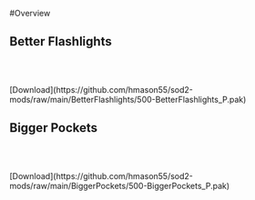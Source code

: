 <script src="https://code.jquery.com/jquery-3.2.1.min.js"></script>
<script src="https://cdnjs.cloudflare.com/ajax/libs/moment.js/2.29.1/moment.min.js" integrity="sha512-qTXRIMyZIFb8iQcfjXWCO8+M5Tbc38Qi5WzdPOYZHIlZpzBHG3L3by84BBBOiRGiEb7KKtAOAs5qYdUiZiQNNQ==" crossorigin="anonymous" referrerpolicy="no-referrer"></script>
<script src="util.js"></script>

#Overview

## Better Flashlights
<div class="highlight">
  <pre id="better-flashlights-change-log" class="highlight">
    <script>
      getCommitHistory('https://api.github.com/repos/hmason55/sod2-mods/commits?500-BetterFlashlights_P.pak', '#better-flashlights-change-log');
    </script>
  </pre>
</div>
[Download](https://github.com/hmason55/sod2-mods/raw/main/BetterFlashlights/500-BetterFlashlights_P.pak)

## Bigger Pockets
<div class="highlight">
  <pre id="bigger-pockets-change-log" class="highlight">
    <script>
      getCommitHistory('https://api.github.com/repos/hmason55/sod2-mods/commits?500-BiggerPockets_P.pak', '#bigger-pockets-change-log');
    </script>
  </pre>
</div>
[Download](https://github.com/hmason55/sod2-mods/raw/main/BiggerPockets/500-BiggerPockets_P.pak)


